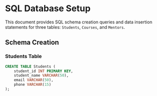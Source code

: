 # SQL Database Setup

This document provides SQL schema creation queries and data insertion statements for three tables: `Students`, `Courses`, and `Mentors`.

## Schema Creation

### Students Table
```sql
CREATE TABLE Students (
    student_id INT PRIMARY KEY,
    student_name VARCHAR(50),
    email VARCHAR(50),
    phone VARCHAR(15)
);
